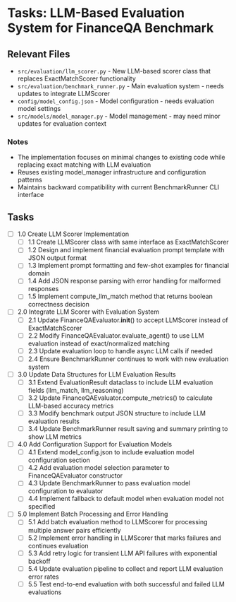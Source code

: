 # Tasks: LLM-Based Evaluation System for FinanceQA Benchmark

## Relevant Files

- `src/evaluation/llm_scorer.py` - New LLM-based scorer class that replaces ExactMatchScorer functionality
- `src/evaluation/benchmark_runner.py` - Main evaluation system - needs updates to integrate LLMScorer
- `config/model_config.json` - Model configuration - needs evaluation model settings
- `src/models/model_manager.py` - Model management - may need minor updates for evaluation context

### Notes

- The implementation focuses on minimal changes to existing code while replacing exact matching with LLM evaluation
- Reuses existing model_manager infrastructure and configuration patterns
- Maintains backward compatibility with current BenchmarkRunner CLI interface

## Tasks

- [ ] 1.0 Create LLM Scorer Implementation
  - [ ] 1.1 Create LLMScorer class with same interface as ExactMatchScorer
  - [ ] 1.2 Design and implement financial evaluation prompt template with JSON output format
  - [ ] 1.3 Implement prompt formatting and few-shot examples for financial domain
  - [ ] 1.4 Add JSON response parsing with error handling for malformed responses
  - [ ] 1.5 Implement compute_llm_match method that returns boolean correctness decision

- [ ] 2.0 Integrate LLM Scorer with Evaluation System
  - [ ] 2.1 Update FinanceQAEvaluator.__init__() to accept LLMScorer instead of ExactMatchScorer
  - [ ] 2.2 Modify FinanceQAEvaluator.evaluate_agent() to use LLM evaluation instead of exact/normalized matching
  - [ ] 2.3 Update evaluation loop to handle async LLM calls if needed
  - [ ] 2.4 Ensure BenchmarkRunner continues to work with new evaluation system

- [ ] 3.0 Update Data Structures for LLM Evaluation Results
  - [ ] 3.1 Extend EvaluationResult dataclass to include LLM evaluation fields (llm_match, llm_reasoning)
  - [ ] 3.2 Update FinanceQAEvaluator.compute_metrics() to calculate LLM-based accuracy metrics
  - [ ] 3.3 Modify benchmark output JSON structure to include LLM evaluation results
  - [ ] 3.4 Update BenchmarkRunner result saving and summary printing to show LLM metrics

- [ ] 4.0 Add Configuration Support for Evaluation Models
  - [ ] 4.1 Extend model_config.json to include evaluation model configuration section
  - [ ] 4.2 Add evaluation model selection parameter to FinanceQAEvaluator constructor
  - [ ] 4.3 Update BenchmarkRunner to pass evaluation model configuration to evaluator
  - [ ] 4.4 Implement fallback to default model when evaluation model not specified

- [ ] 5.0 Implement Batch Processing and Error Handling
  - [ ] 5.1 Add batch evaluation method to LLMScorer for processing multiple answer pairs efficiently
  - [ ] 5.2 Implement error handling in LLMScorer that marks failures and continues evaluation
  - [ ] 5.3 Add retry logic for transient LLM API failures with exponential backoff
  - [ ] 5.4 Update evaluation pipeline to collect and report LLM evaluation error rates
  - [ ] 5.5 Test end-to-end evaluation with both successful and failed LLM evaluations